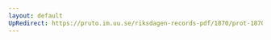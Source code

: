 ```yaml
---
layout: default
UpRedirect: https://pruto.im.uu.se/riksdagen-records-pdf/1870/prot-1870--ak--326/prot-1870--ak--326_003.pdf
---
```

